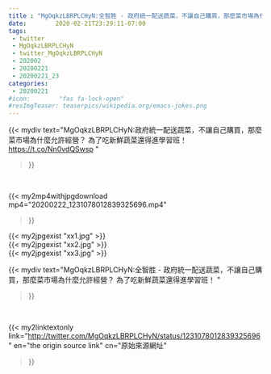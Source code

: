 ```yaml
---
title : "MgOqkzLBRPLCHyN:全智胜 - 政府統一配送蔬菜，不讓自己購買，那麼菜市場為什麼允許經營？ 為了吃新鮮蔬菜還得進學習班！ "
date:        2020-02-21T23:29:11-07:00
tags:
 - twitter
 - MgOqkzLBRPLCHyN
 - twitter_MgOqkzLBRPLCHyN
 - 202002
 - 20200221
 - 20200221_23
categories:
 - 20200221
#icon:        "fas fa-lock-open"
#resImgTeaser: teaserpics/wikipedia.org/emacs-jokes.png
---
```


{{< mydiv text="MgOqkzLBRPLCHyN:政府統一配送蔬菜，不讓自己購買，那麼菜市場為什麼允許經營？ 為了吃新鮮蔬菜還得進學習班！ https://t.co/Nn0vdQSwsp "
>}}
<br>


{{< my2mp4withjpgdownload mp4="20200222_1231078012839325696.mp4"
>}}

{{< my2jpgexist "xx1.jpg" >}}<br>
{{< my2jpgexist "xx2.jpg" >}}<br>
{{< my2jpgexist "xx3.jpg" >}}<br>



{{< mydiv text="MgOqkzLBRPLCHyN:全智胜 - 政府統一配送蔬菜，不讓自己購買，那麼菜市場為什麼允許經營？ 為了吃新鮮蔬菜還得進學習班！ "
>}}
<br>

{{< my2linktextonly link="http://twitter.com/MgOqkzLBRPLCHyN/status/1231078012839325696"
en="the origin source link" cn="原始來源網址"
>}}


<br>

